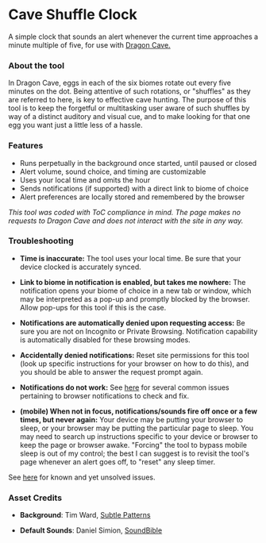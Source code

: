 # Cave Shuffle Clock
A simple clock that sounds an alert whenever the current time approaches a minute multiple of five, for use with [Dragon Cave.](https://dragcave.net)

### About the tool
In Dragon Cave, eggs in each of the six biomes rotate out every five minutes on the dot. Being attentive of such rotations, or "shuffles" as they are referred to here, is key to effective cave hunting. The purpose of this tool is to keep the forgetful or multitasking user aware of such shuffles by way of a distinct auditory and visual cue, and to make looking for that one egg you want just a little less of a hassle.

### Features
* Runs perpetually in the background once started, until paused or closed
* Alert volume, sound choice, and timing are customizable
* Uses your local time and omits the hour
* Sends notifications (if supported) with a direct link to biome of choice
* Alert preferences are locally stored and remembered by the browser

_This tool was coded with ToC compliance in mind. The page makes no requests to Dragon Cave and does not interact with the site in any way._

### Troubleshooting

* __Time is inaccurate:__ The tool uses your local time. Be sure that your device clocked is accurately synced.

* __Link to biome in notification is enabled, but takes me nowhere:__ The notification opens your biome of choice in a new tab or window, which may be interpreted as a pop-up and promptly blocked by the browser. Allow pop-ups for this tool if this is the case.

* __Notifications are automatically denied upon requesting access:__ Be sure you are not on Incognito or Private Browsing. Notification capability is automatically disabled for these browsing modes.

* __Accidentally denied notifications:__ Reset site permissions for this tool (look up specific instructions for your browser on how to do this), and you should be able to answer the request prompt again.

* __Notifications do not work:__ See [here](https://frizbit.com/blog/troubleshooting-web-push-notifications-why-im-i-not-getting-notifications/) for several common issues pertaining to browser notifications to check and fix.

* __(mobile) When not in focus, notifications/sounds fire off once or a few times, but never again:__ Your device may be putting your browser to sleep, or your browser may be putting the particular page to sleep. You may need to search up instructions specific to your device or browser to keep the page or browser awake. "Forcing" the tool to bypass mobile sleep is out of my control; the best I can suggest is to revisit the tool's page whenever an alert goes off, to "reset" any sleep timer.

See [here](https://github.com/endulum/dc-shuffle-clock/issues) for known and yet unsolved issues.

### Asset Credits

* __Background__: Tim Ward, [Subtle Patterns](https://www.toptal.com/designers/subtlepatterns/brushed-alum-dark/)

* __Default Sounds__: Daniel Simion, [SoundBible](https://soundbible.com/)
